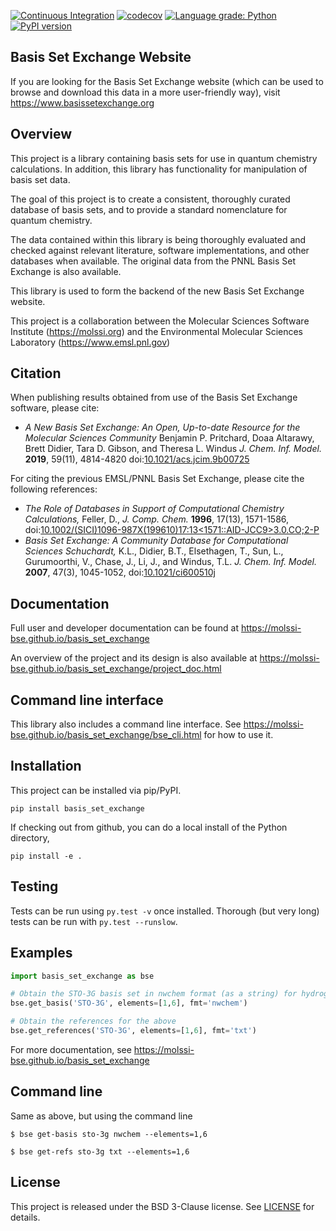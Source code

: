 [![Continuous Integration](https://github.com/MolSSI-BSE/basis_set_exchange/workflows/Continuous%20Integration/badge.svg)](https://github.com/MolSSI-BSE/basis_set_exchange/actions?query=workflow%3A%22Continuous+Integration%22)
[![codecov](https://codecov.io/gh/MolSSI-BSE/basis_set_exchange/branch/master/graph/badge.svg)](https://codecov.io/gh/MolSSI-BSE/basis_set_exchange)
[![Language grade: Python](https://img.shields.io/lgtm/grade/python/g/MolSSI-BSE/basis_set_exchange.svg?logo=lgtm&logoWidth=18)](https://lgtm.com/projects/g/MolSSI-BSE/basis_set_exchange/context:python)
[![PyPI version](https://img.shields.io/pypi/v/basis_set_exchange.svg)](https://pypi.org/project/basis_set_exchange/)

## Basis Set Exchange Website

If you are looking for the Basis Set Exchange website (which can be
used to browse and download this data in a more user-friendly way),
visit https://www.basissetexchange.org


## Overview

This project is a library containing basis sets for use in quantum
chemistry calculations.  In addition, this library has functionality
for manipulation of basis set data.

The goal of this project is to create a consistent, thoroughly curated
database of basis sets, and to provide a standard nomenclature for
quantum chemistry.

The data contained within this library is being thoroughly evaluated
and checked against relevant literature, software implementations, and
other databases when available. The original data from the PNNL Basis
Set Exchange is also available.

This library is used to form the backend of the new Basis Set Exchange
website.

This project is a collaboration between the Molecular Sciences Software
Institute (https://molssi.org) and the Environmental Molecular Sciences
Laboratory (https://www.emsl.pnl.gov)

## Citation

When publishing results obtained from use of the Basis Set Exchange software, please cite:

 * *A New Basis Set Exchange: An Open, Up-to-date Resource for the Molecular Sciences Community* Benjamin P. Pritchard, Doaa Altarawy, Brett Didier, Tara D. Gibson, and Theresa L. Windus *J. Chem. Inf. Model.* **2019**, 59(11), 4814-4820 doi:[10.1021/acs.jcim.9b00725](https://doi.org/10.1021/acs.jcim.9b00725)

For citing the previous EMSL/PNNL Basis Set Exchange, please cite the following references:

 * *The Role of Databases in Support of Computational Chemistry Calculations,* Feller, D., *J. Comp. Chem.* **1996**, 17(13), 1571-1586, doi:[10.1002/(SICI)1096-987X(199610)17:13<1571::AID-JCC9>3.0.CO;2-P](https://doi.org/10.1002/(SICI)1096-987X(199610)17:13<1571::AID-JCC9>3.0.CO;2-P)
 * *Basis Set Exchange: A Community Database for Computational Sciences Schuchardt,* K.L., Didier, B.T., Elsethagen, T., Sun, L., Gurumoorthi, V., Chase, J., Li, J., and Windus, T.L. *J. Chem. Inf. Model.* **2007**, 47(3), 1045-1052, doi:[10.1021/ci600510j](https://doi.org/10.1021/ci600510j)

## Documentation

Full user and developer documentation can be found at
https://molssi-bse.github.io/basis_set_exchange

An overview of the project and its design is also available at
https://molssi-bse.github.io/basis_set_exchange/project_doc.html

## Command line interface

This library also includes a command line interface.
See https://molssi-bse.github.io/basis_set_exchange/bse_cli.html for how to use it.

## Installation
This project can be installed via pip/PyPI.
```
pip install basis_set_exchange
```

If checking out from github, you can do a local install of the Python
directory,
```
pip install -e .
```

## Testing

Tests can be run using `py.test -v` once installed. Thorough (but very
long) tests can be run with `py.test --runslow`.

## Examples
```python
import basis_set_exchange as bse

# Obtain the STO-3G basis set in nwchem format (as a string) for hydrogen and carbon
bse.get_basis('STO-3G', elements=[1,6], fmt='nwchem')

# Obtain the references for the above
bse.get_references('STO-3G', elements=[1,6], fmt='txt')
```

For more documentation, see https://molssi-bse.github.io/basis_set_exchange


## Command line

Same as above, but using the command line

``$ bse get-basis sto-3g nwchem --elements=1,6``

``$ bse get-refs sto-3g txt --elements=1,6``

## License

This project is released under the BSD 3-Clause license. See [LICENSE](LICENSE) for details.
